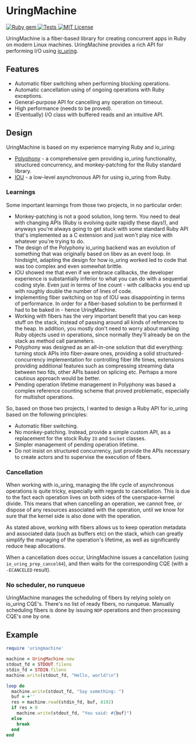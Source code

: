 # UringMachine

<a href="http://rubygems.org/gems/uringmachine">
  <img src="https://badge.fury.io/rb/uringmachine.svg" alt="Ruby gem">
</a>
<a href="https://github.com/digital-fabric/uringmachine/actions?query=workflow%3ATests">
  <img src="https://github.com/digital-fabric/uringmachine/workflows/Tests/badge.svg" alt="Tests">
</a>
<a href="https://github.com/digital-fabric/uringmachine/blob/master/LICENSE">
  <img src="https://img.shields.io/badge/license-MIT-blue.svg" alt="MIT License">
</a>

UringMachine is a fiber-based library for creating concurrent apps in Ruby on
modern Linux machines. UringMachine provides a rich API for performing I/O using
[io_uring](https://en.wikipedia.org/wiki/Io_uring).

## Features

- Automatic fiber switching when performing blocking operations.
- Automatic cancellation using of ongoing operations with Ruby exceptions.
- General-purpose API for cancelling any operation on timeout.
- High performance (needs to be proved).
- (Eventually) I/O class with buffered reads and an intuitive API.

## Design

UringMachine is based on my experience marrying Ruby and io_uring:

- [Polyphony](https://github.com/digital-fabric/polyphony) - a comprehensive gem
  providing io_uring functionality, structured concurrency, and monkey-patching
  for the Ruby standard library.
- [IOU](https://github.com/digital-fabric/iou) - a low-level asynchronous API
  for using io_uring from Ruby.

### Learnings

Some important learnings from those two projects, in no particular order:

- Monkey-patching is not a good solution, long term. You need to deal with
  changing APIs (Ruby is evolving quite rapidly these days!), and anyways you're
  always going to get stuck with some standard Ruby API that's implemented as a
  C extension and just won't play nice with whatever you're trying to do.
- The design of the Polyphony io_uring backend was an evolution of something
  that was originally based on libev as an event loop. In hindsight, adapting
  the design for how io_uring worked led to code that was too complex and even
  somewhat brittle.
- IOU showed me that even if we embrace callbacks, the developer experience is
  substantially inferior to what you can do with a sequential coding style. Even
  just in terms of line count - with callbacks you end up with roughly double
  the number of lines of code.
- Implementing fiber switching on top of IOU was disappointing in terms of
  performance. In order for a fiber-based solution to be performed it had to be
  baked in - hence UringMachine.
- Working with fibers has the very important benefit that you can keep stuff on
  the stack, instead of passing around all kinds of references to the heap. In
  addition, you mostly don't need to worry about marking Ruby objects used in
  operations, since normally they'll already be on the stack as method call
  parameters.
- Polyphony was designed as an all-in-one solution that did everything: turning
  stock APIs into fiber-aware ones, providing a solid structured-concurrency
  implementation for controlling fiber life times, extensions providing
  additional features such as compressing streaming data between two fds, other
  APIs based on splicing etc. Perhaps a more cautious approach would be better.
- Pending operation lifetime management in Polyphony was based a complex
  reference counting scheme that proved problematic, especially for multishot
  operations.

So, based on those two projects, I wanted to design a Ruby API for io_uring
based on the following principles:

- Automatic fiber switching.
- No monkey-patching. Instead, provide a simple custom API, as a replacement for
  the stock Ruby `IO` and `Socket` classes.
- Simpler management of pending operation lifetime.
- Do not insist on structured concurrency, just provide the APIs necessary to
  create actors and to supervise the execution of fibers.

### Cancellation

When working with io_uring, managing the life cycle of asynchronous operations
is quite tricky, especially with regards to cancellation. This is due to the
fact each operation lives on both sides of the userspace-kernel divide. This
means that when cancelling an operation, we cannot free, or dispose of any
resources associated with the operation, until we know for sure that the kernel
side is also done with the operation.

As stated above, working with fibers allows us to keep operation metadata and
associated data (such as buffers etc) on the stack, which can greatly simplify
the managing of the operation's lifetime, as well as significantly reduce heap
allocations.

When a cancellation does occur, UringMachine issues a cancellation (using
`io_uring_prep_cancel64`), and then waits for the corresponding CQE (with a
`-ECANCELED` result).

### No scheduler, no runqueue

UringMachine manages the scheduling of fibers by relying solely on io_uring
CQE's. There's no list of ready fibers, no runqueue. Manually scheduling fibers
is done by issuing `NOP` operations and then processing CQE's one by one.

## Example

```ruby
require 'uringmachine'

machine = UringMachine.new
stdout_fd = STDOUT.fileno
stdin_fd = STDIN.fileno
machine.write(stdout_fd, "Hello, world!\n")

loop do
  machine.write(stdout_fd, "Say something: ")
  buf = +''
  res = machine.read(stdin_fd, buf, 8192)
  if res > 0
    machine.write(stdout_fd, "You said: #{buf}")
  else
    break
  end
end
```
